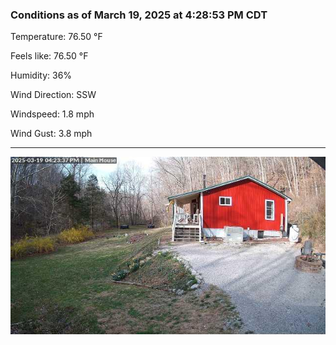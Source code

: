 ### Conditions as of March 19, 2025 at 4:28:53 PM CDT 

Temperature: 76.50 &deg;F

Feels like: 76.50 &deg;F

Humidity: 36%

Wind Direction: SSW

Windspeed: 1.8 mph

Wind Gust: 3.8 mph

---

<img src="./images/latest.jpeg"/>

